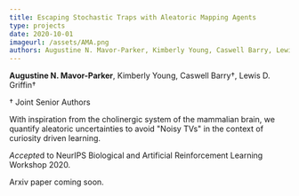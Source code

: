```yaml
---
title: Escaping Stochastic Traps with Aleatoric Mapping Agents
type: projects
date: 2020-10-01
imageurl: /assets/AMA.png
authors: Augustine N. Mavor-Parker, Kimberly Young, Caswell Barry, Lewis D. Griffin
---
```

**Augustine N. Mavor-Parker**, Kimberly Young, Caswell Barry&dagger;, Lewis D. Griffin&dagger;

&dagger; Joint Senior Authors

With inspiration from the cholinergic system of the mammalian brain, we quantify aleatoric uncertainties to
avoid "Noisy TVs" in the context of curiosity driven learning. 

*Accepte*d to NeurIPS Biological and Artificial Reinforcement Learning Workshop 2020.

Arxiv paper coming soon.
